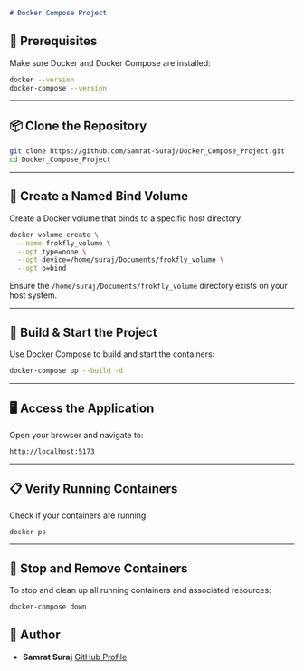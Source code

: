 


````markdown
# Docker Compose Project
````

## 🐳 Prerequisites

Make sure Docker and Docker Compose are installed:

```bash
docker --version
docker-compose --version
```


---

## 📦 Clone the Repository

```bash
git clone https://github.com/Samrat-Suraj/Docker_Compose_Project.git
cd Docker_Compose_Project
```

---

## 📁 Create a Named Bind Volume

Create a Docker volume that binds to a specific host directory:

```bash
docker volume create \
  --name frokfly_volume \
  --opt type=none \
  --opt device=/home/suraj/Documents/frokfly_volume \
  --opt o=bind
```

Ensure the `/home/suraj/Documents/frokfly_volume` directory exists on your host system.

---

## 🚀 Build & Start the Project

Use Docker Compose to build and start the containers:

```bash
docker-compose up --build -d
```

---

## 🖥 Access the Application

Open your browser and navigate to:

```
http://localhost:5173
```

---

## 📋 Verify Running Containers

Check if your containers are running:

```bash
docker ps
```

---

## 🧹 Stop and Remove Containers

To stop and clean up all running containers and associated resources:

```bash
docker-compose down
```



## 👤 Author

* **Samrat Suraj**
  [GitHub Profile](https://github.com/Samrat-Suraj)

